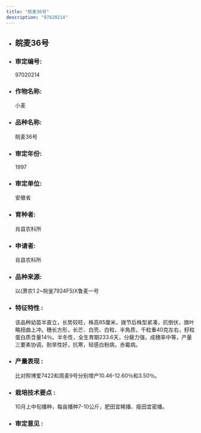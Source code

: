```yaml
---
title: "皖麦36号"
description: "97020214"
---
```

* ## 皖麦36号
* ###  审定编号:  
   97020214

*  ### 作物名称:  
   小麦

*   ###  品种名称: 
    皖麦36号

*   ### 审定年份: 
    1997

*   ### 审定单位:  
    安徽省

*   ### 育种者:  
    肖县农科所

*   ### 申请者:  
    肖县农科所

*   ### 品种来源:  
    以(萧农1 2~皖鉴7924F5)X鲁麦一号

*   ### 特征特性 : 
    该品种幼苗半直立，长势较旺，株高85厘米，拨节后株型紧凑，抗倒伏，旗叶略扭曲上冲。穗长方形，长芒、白壳、白粒、半角质，千粒重40克左右，籽粒蛋白质含量14％。半冬性，全生育期233.6天，分蘖力强，成穗率中等，产量三要素协调，耐旱性好，抗寒，轻感白粉病，赤霉病。

*   ### 产量表现 : 
    比对照博爱7422和周麦9号分别增产10.46-12.60％和3.50％。

*   ### 栽培技术要点 : 
    10月上中旬播种，每亩播种7-10公斤，肥田宜稀播、瘦田宜密播。

*   ### 审定意见 : 
    
